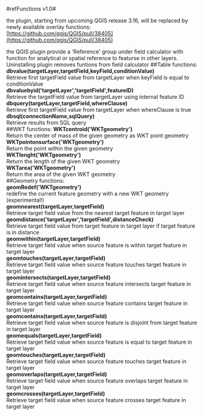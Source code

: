 #refFunctions v1.0#

the plugin, starting from upcoming QGIS release 3.16, will be replaced by newly available overlay functions: [https://github.com/qgis/QGIS/pull/38405](https://github.com/qgis/QGIS/pull/38405)

the QGIS plugin provide a 'Reference' group under field calculator with function for analytical or spatial reference to featurse in other layers.  
Uninstalling plugin removes funtions from field calculator
##Table functions:
**dbvalue(targetLayer,targetField,keyField,conditionValue)**  
Retrieve first targetField value from targetLayer when keyField is equal to conditionValue  
**dbvaluebyid('targetLayer','targetField',featureID)**  
Retrieve the targetField value from targetLayer using internal feature ID  
**dbquery(targetLayer,targetField,whereClause)**  
Retrieve first targetField value from targetLayer when whereClause is true  
**dbsql(connectionName,sqlQuery)**  
Retrieve results from SQL query  
##WKT functions:
**WKTcentroid('WKTgeometry')**  
Return the center of mass of the given geometry as WKT point geometry  
**WKTpointonsurface('WKTgeometry')**  
Return the point within  the given geometry  
**WKTlenght('WKTgeometry')**  
Return the length of the given WKT geometry  
**WKTarea('WKTgeometry')**  
Return the area of the given WKT geometry  
##Geometry functions:  
**geomRedef('WKTgeometry')**  
redefine the current feature geometry with a new WKT geometry (experimental!)  
**geomnearest(targetLayer,targetField)**  
Retrieve target field value from the nearest target feature in target layer  
**geomdistance('targetLayer','targetField',distanceCheck)**  
Retrieve target field value from target feature in target layer if target feature is in distance  
**geomwithin(targetLayer,targetField)**  
Retrieve target field value when source feature is within target feature in target layer  
**geomtouches(targetLayer,targetField)**  
Retrieve target field value when source feature touches target feature in target layer  
**geomintersects(targetLayer,targetField)**  
Retrieve target field value when source feature intersects target feature in target layer  
**geomcontains(targetLayer,targetField)**  
Retrieve target field value when source feature contains target feature in target layer  
**geomcontains(targetLayer,targetField)**  
Retrieve target field value when source feature is disjoint from target feature in target layer  
**geomequals(targetLayer,targetField)**  
Retrieve target field value when source feature is equal to target feature in target layer  
**geomtouches(targetLayer,targetField)**  
Retrieve target field value when source feature touches target feature in target layer  
**geomoverlaps(targetLayer,targetField)**  
Retrieve target field value when source feature overlaps target feature in target layer  
**geomcrosses(targetLayer,targetField)**  
Retrieve target field value when source feature crosses target feature in target layer  
